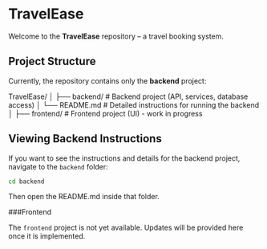 # TravelEase

Welcome to the **TravelEase** repository – a travel booking system.

## Project Structure

Currently, the repository contains only the **backend** project:

TravelEase/
│
├── backend/ # Backend project (API, services, database access)
│ └── README.md # Detailed instructions for running the backend
│
├── frontend/ # Frontend project (UI) - work in progress


## Viewing Backend Instructions

If you want to see the instructions and details for the backend project, navigate to the `backend` folder:

```bash
cd backend
```
Then open the README.md inside that folder.

###Frontend

The `frontend` project is not yet available. Updates will be provided here once it is implemented.
